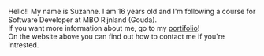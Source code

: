 Hello!! My name is Suzanne. I am 16 years old and I'm following a course for Software Developer at MBO Rijnland (Gouda). <br>
If you want more information about me, go to my <a href="https://suzanneb836.github.io/portfolio/"> portifolio</a>! <br>
On the website above you can find out how to contact me if you're intrested. <br>

